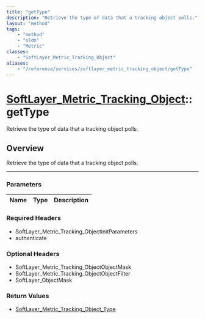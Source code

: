 ```yaml
---
title: "getType"
description: "Retrieve the type of data that a tracking object polls."
layout: "method"
tags:
    - "method"
    - "sldn"
    - "Metric"
classes:
    - "SoftLayer_Metric_Tracking_Object"
aliases:
    - "/reference/services/softlayer_metric_tracking_object/getType"
---
```

# [SoftLayer_Metric_Tracking_Object](/reference/services/SoftLayer_Metric_Tracking_Object)::getType


Retrieve the type of data that a tracking object polls.


## Overview 
Retrieve the type of data that a tracking object polls.

-----

### Parameters 
|Name | Type | Description |
| --- | --- | --- |


### Required Headers
* SoftLayer_Metric_Tracking_ObjectInitParameters
* authenticate


### Optional Headers
* SoftLayer_Metric_Tracking_ObjectObjectMask
* SoftLayer_Metric_Tracking_ObjectObjectFilter
* SoftLayer_ObjectMask

### Return Values
* <a href='/reference/datatypes/SoftLayer_Metric_Tracking_Object_Type'>SoftLayer_Metric_Tracking_Object_Type </a>




